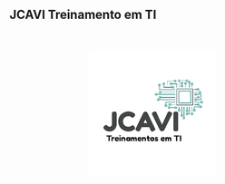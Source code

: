 
<p align="center">

## JCAVI Treinamento em TI
</p>

<br>

<div align="center">

![JCAVI](/img/jcavi.png)
</div>

